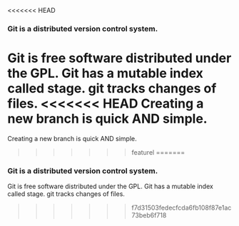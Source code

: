 <<<<<<< HEAD
### Git is a distributed version control system.
Git is free software distributed under the GPL.
Git has a mutable index called stage.
git tracks changes of files.
<<<<<<< HEAD
Creating a new branch is quick AND simple.
=======
Creating a new branch is quick AND simple.
>>>>>>> featurel
=======
### Git is a distributed version control system.
Git is free software distributed under the GPL.
Git has a mutable index called stage.
git tracks changes of files.
>>>>>>> f7d31503fedecfcda6fb108f87e1ac73beb6f718
